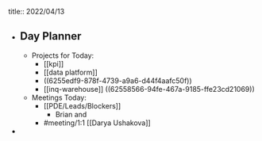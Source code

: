 title:: 2022/04/13

- ## Day Planner
	- Projects for Today:
		- [[kpi]]
		- [[data platform]]
		- ((6255edf9-878f-4739-a9a6-d44f4aafc50f))
		- [[inq-warehouse]] ((62558566-94fe-467a-9185-ffe23cd21069))
	- Meetings Today:
		- [[PDE/Leads/Blockers]]
			- Brian and
		- #meeting/1:1 [[Darya Ushakova]]
-